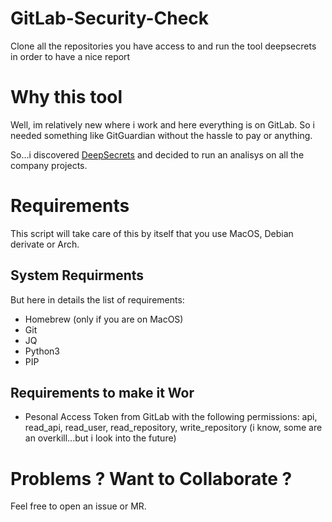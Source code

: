 # GitLab-Security-Check
Clone all the repositories you have access to and run the tool deepsecrets in order to have a nice report

# Why this tool
Well, im relatively new where i work and here everything is on GitLab. So i needed something like GitGuardian without the hassle to pay or anything.

So...i discovered [DeepSecrets](https://github.com/ntoskernel/deepsecrets) and decided to run an analisys on all the company projects.

# Requirements
This script will take care of this by itself that you use MacOS, Debian derivate or Arch.

## System Requirments
But here in details the list of requirements:
- Homebrew (only if you are on MacOS)
- Git
- JQ
- Python3
- PIP

## Requirements to make it Wor
- Pesonal Access Token from GitLab with the following permissions: api, read_api, read_user, read_repository, write_repository (i know, some are an overkill...but i look into the future)

# Problems ? Want to Collaborate ?
Feel free to open an issue or MR.
